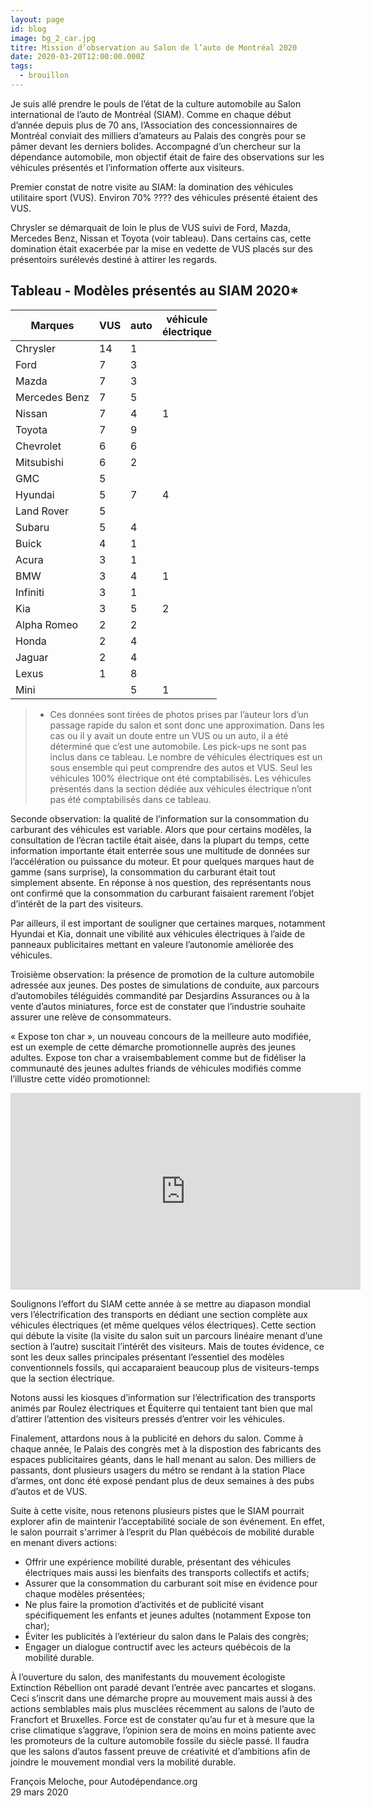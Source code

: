 ```yaml
---
layout: page
id: blog
image: bg_2_car.jpg
titre: Mission d’observation au Salon de l’auto de Montréal 2020
date: 2020-03-20T12:00:00.000Z
tags:
  - brouillon
---
```

Je suis allé prendre le pouls de l’état de la culture automobile au Salon international de l’auto de Montréal (SIAM). Comme en chaque début d’année depuis plus de 70 ans, l’Association des concessionnaires de Montréal conviait des milliers d’amateurs au Palais des congrès pour  se pâmer devant les derniers bolides. Accompagné d’un chercheur sur la dépendance automobile, mon objectif était de faire des observations sur les véhicules présentés et l’information offerte aux visiteurs.

Premier constat de notre visite au SIAM: la domination des véhicules utilitaire sport (VUS). Environ 70% ???? des véhicules présenté étaient des VUS.

Chrysler se démarquait de loin le plus de VUS suivi de Ford, Mazda, Mercedes Benz, Nissan et Toyota (voir tableau). Dans certains cas, cette domination était exacerbée par la mise en vedette de VUS placés sur des présentoirs surélevés destiné à attirer les regards.

## Tableau - Modèles présentés au SIAM 2020*

| Marques       | VUS | auto | véhicule<br/>électrique |
|---------------|-----|------|---------------------|
| Chrysler      | 14  | 1    |                     |
| Ford          | 7   | 3    |                     |
| Mazda         | 7   | 3    |                     |
| Mercedes Benz | 7   | 5    |                     |
| Nissan        | 7   | 4    | 1                   |
| Toyota        | 7   | 9    |                     |
| Chevrolet     | 6   | 6    |                     |
| Mitsubishi    | 6   | 2    |                     |
| GMC           | 5   |      |                     |
| Hyundai       | 5   | 7    | 4                   |
| Land Rover    | 5   |      |                     |
| Subaru        | 5   | 4    |                     |
| Buick         | 4   | 1    |                     |
| Acura         | 3   | 1    |                     |
| BMW           | 3   | 4    | 1                   |
| Infiniti      | 3   | 1    |                     |
| Kia           | 3   | 5    | 2                   |
| Alpha Romeo   | 2   | 2    |                     |
| Honda         | 2   | 4    |                     |
| Jaguar        | 2   | 4    |                     |
| Lexus         | 1   | 8    |                     |
| Mini          |     | 5    | 1                   |

> * Ces données sont tirées de photos prises par l’auteur lors d’un passage rapide du salon et sont donc une approximation. Dans les cas ou il y avait un doute entre un VUS ou un auto, il a été déterminé que c’est une automobile. Les pick-ups ne sont pas inclus dans ce tableau. Le nombre de véhicules électriques est un sous ensemble qui peut comprendre des autos et VUS. Seul les véhicules 100% électrique ont été comptabilisés. Les véhicules présentés dans la section dédiée aux véhicules électrique n’ont pas été comptabilisés dans ce tableau.

Seconde observation: la qualité de l’information sur la consommation du carburant des véhicules est variable. Alors que pour certains modèles, la consultation de l’écran tactile était aisée, dans la plupart du temps, cette information importante était enterrée sous une multitude de données sur l’accélération ou puissance du moteur. Et pour quelques marques haut de gamme (sans surprise), la consommation du carburant était tout simplement absente. En réponse à nos question, des représentants nous ont  confirmé que la consommation du carburant faisaient rarement l’objet d’intérêt de la part des visiteurs.

Par ailleurs, il est important de souligner que certaines marques, notamment Hyundai et Kia, donnait une vibilité aux véhicules électriques à l’aide de panneaux publicitaires mettant en valeure l’autonomie améliorée des véhicules.

Troisième observation: la présence de promotion de la culture automobile adressée aux  jeunes. Des postes de simulations de conduite, aux parcours d’automobiles téléguidés commandité par Desjardins Assurances ou à la vente d’autos miniatures, force est de constater que l’industrie souhaite assurer une relève de consommateurs.

« Expose ton char », un nouveau concours de la meilleure auto modifiée, est un exemple de cette démarche promotionnelle auprès des jeunes adultes. Expose ton char a vraisembablement comme but de fidéliser la communauté des jeunes adultes friands de véhicules modifiés comme l’illustre cette vidéo promotionnel:

<iframe width="560" height="315" src="https://www.youtube.com/embed/g-fdkaCp7UU" frameborder="0" allow="accelerometer; autoplay; encrypted-media; gyroscope; picture-in-picture" allowfullscreen></iframe>

Soulignons l’effort du SIAM cette année à se mettre au diapason mondial vers l’électrification des transports en dédiant une section complète aux véhicules électriques (et même quelques vélos électriques). Cette section qui débute la visite (la visite du salon suit un parcours linéaire menant d’une section à l’autre) suscitait l’intérêt des visiteurs. Mais de toutes évidence, ce sont  les deux salles principales présentant l’essentiel des modèles conventionnels fossils, qui accaparaient beaucoup plus de visiteurs-temps que la section électrique.

Notons aussi les kiosques d’information sur l’électrification des transports animés par Roulez électriques et Équiterre qui tentaient tant bien que mal d’attirer l’attention des visiteurs pressés d’entrer voir les véhicules.

Finalement, attardons nous à la publicité en dehors du salon. Comme à chaque année, le Palais des congrès met à la dispostion des fabricants des espaces publicitaires géants, dans le hall menant au salon. Des milliers de passants, dont plusieurs usagers du métro se rendant à la station Place d’armes, ont donc été exposé pendant plus de deux semaines à des pubs d’autos et de VUS.

Suite à cette visite, nous retenons plusieurs pistes que le SIAM pourrait explorer afin de maintenir l’acceptabilité sociale de son événement. En effet, le salon pourrait s'arrimer à l’esprit du Plan québécois de mobilité durable en menant divers actions:

* Offrir une expérience mobilité durable, présentant des véhicules électriques mais aussi les bienfaits des transports collectifs et actifs;
* Assurer que la consommation du carburant soit mise en évidence pour chaque modèles présentées;
* Ne plus faire la promotion d’activités et de publicité visant spécifiquement les enfants et jeunes adultes (notamment Expose ton char);
* Éviter les publicités à l’extérieur du salon dans le Palais des congrès;
* Engager un dialogue contructif avec les acteurs québécois de la mobilité durable.

À l’ouverture du salon, des manifestants du mouvement écologiste Extinction Rébellion ont paradé devant l’entrée avec pancartes et slogans. Ceci s’inscrit dans une démarche propre au mouvement mais aussi à des actions semblables mais plus musclées récemment au salons de l’auto de Francfort et Bruxelles. Force est de constater qu’au fur et à mesure que la crise climatique s’aggrave, l’opinion sera de moins en moins patiente avec les promoteurs de la  culture automobile fossile du siècle passé. Il faudra que les salons d’autos fassent preuve de créativité et d’ambitions afin de joindre le mouvement mondial vers la mobilité durable.

François Meloche, pour Autodépendance.org<br/>
29 mars 2020
